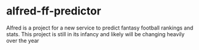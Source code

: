 # alfred-ff-predictor
Alfred is a project for a new service to predict fantasy football rankings and stats. This project is still in its infancy and likely will be changing heavily over the year
